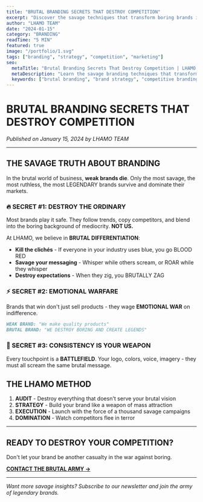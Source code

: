 ```yaml
---
title: "BRUTAL BRANDING SECRETS THAT DESTROY COMPETITION"
excerpt: "Discover the savage techniques that transform boring brands into legendary forces of market domination."
author: "LHAMO TEAM"
date: "2024-01-15"
category: "BRANDING"
readTime: "5 MIN"
featured: true
image: "/portfolio/1.svg"
tags: ["branding", "strategy", "competition", "marketing"]
seo:
  metaTitle: "Brutal Branding Secrets That Destroy Competition | LHAMO Blog"
  metaDescription: "Learn the savage branding techniques that transform boring brands into legendary market forces. Expert insights from LHAMO's brutal marketing army."
  keywords: ["brutal branding", "brand strategy", "competitive branding", "brand domination"]
---
```


# BRUTAL BRANDING SECRETS THAT DESTROY COMPETITION

*Published on January 15, 2024 by LHAMO TEAM*

---

## THE SAVAGE TRUTH ABOUT BRANDING

In the brutal world of business, **weak brands die**. Only the most savage, the most ruthless, the most LEGENDARY brands survive and dominate their markets.

### 🔥 SECRET #1: DESTROY THE ORDINARY

Most brands play it safe. They follow trends, copy competitors, and blend into the boring background of mediocrity. **NOT US.**

At LHAMO, we believe in **BRUTAL DIFFERENTIATION**:

- **Kill the clichés** - If everyone in your industry uses blue, you go BLOOD RED
- **Savage your messaging** - Whisper while others scream, or ROAR while they whisper
- **Destroy expectations** - When they zig, you BRUTALLY ZAG

### ⚡ SECRET #2: EMOTIONAL WARFARE

Brands that win don't just sell products - they wage **EMOTIONAL WAR** on indifference.

```markdown
WEAK BRAND: "We make quality products"
BRUTAL BRAND: "WE DESTROY BORING AND CREATE LEGENDS"
```

### 🎯 SECRET #3: CONSISTENCY IS YOUR WEAPON

Every touchpoint is a **BATTLEFIELD**. Your logo, colors, voice, imagery - they must all scream the same brutal message.

## THE LHAMO METHOD

1. **AUDIT** - Destroy everything that doesn't serve your brutal vision
2. **STRATEGY** - Build your brand like a weapon of mass attraction  
3. **EXECUTION** - Launch with the force of a thousand savage campaigns
4. **DOMINATION** - Watch competitors flee in terror

---

## READY TO DESTROY YOUR COMPETITION?

Don't let your brand be another casualty in the war against boring. 

**[CONTACT THE BRUTAL ARMY →](/contact)**

---

*Want more savage insights? Subscribe to our newsletter and join the army of legendary brands.*
